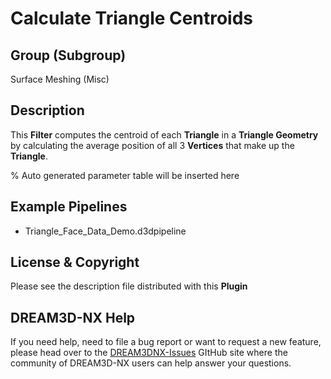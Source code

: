 # Calculate Triangle Centroids

## Group (Subgroup)

Surface Meshing (Misc)

## Description

This **Filter** computes the centroid of each **Triangle** in a **Triangle Geometry** by calculating the average position of all 3 **Vertices** that make up the **Triangle**.

% Auto generated parameter table will be inserted here

## Example Pipelines

+ Triangle_Face_Data_Demo.d3dpipeline

## License & Copyright

Please see the description file distributed with this **Plugin**

## DREAM3D-NX Help

If you need help, need to file a bug report or want to request a new feature, please head over to the [DREAM3DNX-Issues](https://github.com/BlueQuartzSoftware/DREAM3DNX-Issues/discussions) GItHub site where the community of DREAM3D-NX users can help answer your questions.
